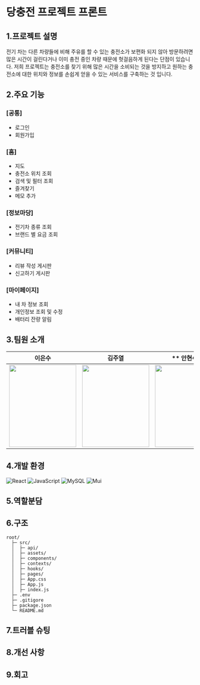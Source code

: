 # 당충전 프로젝트 프론트

## 1.프로젝트 설명
전기 차는 다른 차량들에 비해 주유를 할 수 있는 충전소가 보편화 되지 않아 방문하려면 많은 시간이 걸린다거나 이미 충전 중인 차량 때문에 헛걸음하게 된다는 단점이 있습니다.
저희 프로젝트는 충전소를 찾기 위해 많은 시간을 소비되는 것을 방지하고 원하는 충전소에 대한 위치와 정보를 손쉽게 얻을 수 있는 서비스를 구축하는 것 입니다.

## 2.주요 기능
### [공통]
- 로그인
- 회원가입
### [홈]
- 지도
- 충전소 위치 조회
- 검색 및 필터 조회
- 즐겨찾기
- 메모 추가
### [정보마당]
- 전기차 종류 조회
- 브랜드 별 요금 조회
### [커뮤니티]
- 리뷰 작성 게시판
- 신고하기 게시판
### [마이페이지]
- 내 차 정보 조회
- 개인정보 조회 및 수정
- 배터리 잔량 알림

## 3.팀원 소개
|**이은수**|**김주열**|** 안현수**|**김은하**|**김은하**|
| :--: | :--: | :--: | :--: | :--: |
| <img src='https://user-images.githubusercontent.com/108520997/210527733-58ea7338-b990-4746-a4d9-d23fd8c8921f.png' height=220 width=180> | <img src='https://user-images.githubusercontent.com/108520997/210526486-7331abc2-ee97-4336-b904-b63e95e1ea37.png' height=220 width=180> | <img src='https://user-images.githubusercontent.com/108520997/210526602-d3b97e07-b0de-4140-8fb3-84892722b162.png' height=220 width=180> | <img src='https://user-images.githubusercontent.com/70703716/210733297-a80952a7-9dd3-4ea6-8c86-3bd41fdcad32.PNG' height=220 width=180> | <img src='https://user-images.githubusercontent.com/70703716/210733297-a80952a7-9dd3-4ea6-8c86-3bd41fdcad32.PNG' height=220 width=180> | - 팀장 - 텍스트 - 텍스트 | - 팀장 - 텍스트 - 텍스트 | - 팀장 - 텍스트 - 텍스트 | - 팀장 - 텍스트 - 텍스트 | - 팀장 - 텍스트 - 텍스트 |





## 4.개발 환경

![React](https://img.shields.io/badge/React-20232A?style=for-the-badge&logo=react&logoColor=61DAFB)
![JavaScript](https://img.shields.io/badge/JavaScript-323330?style=for-the-badge&logo=javascript&logoColor=F7DF1E)
![MySQL](https://img.shields.io/badge/MySQL-00000F?style=for-the-badge&logo=mysql&logoColor=white)
![Mui](https://img.shields.io/badge/Mui-007FFF?style=for-the-badge&logo=mui&logoColor=white)

## 5.역할분담

## 6.구조

```
root/
  ├─ src/
  │  ├─ api/
  │  ├─ assets/
  │  ├─ components/
  │  ├─ contexts/
  │  ├─ hooks/
  │  ├─ pages/
  │  ├─ App.css
  │  ├─ App.js
  │  ├─ index.js
  ├─ .env
  ├─ .gitigore  
  ├─ package.json
  └─ README.md
```


## 7.트러블 슈팅


## 8.개선 사항


## 9.회고
